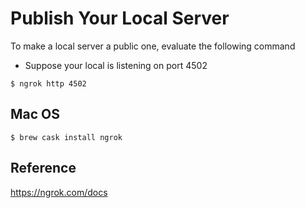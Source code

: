 
# Publish Your Local Server

To make a local server a public one, evaluate the following command
- Suppose your local is listening on port 4502

```
$ ngrok http 4502
```

## Mac OS

```
$ brew cask install ngrok
```

## Reference
https://ngrok.com/docs
